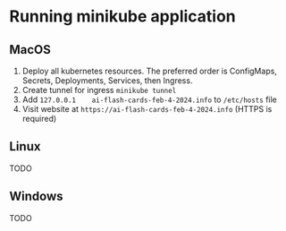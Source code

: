# Running minikube application

## MacOS

1. Deploy all kubernetes resources. The preferred order is ConfigMaps, Secrets, Deployments, Services, then Ingress.
2. Create tunnel for ingress `minikube tunnel`
3. Add `127.0.0.1    ai-flash-cards-feb-4-2024.info` to `/etc/hosts` file
4. Visit website at `https://ai-flash-cards-feb-4-2024.info` (HTTPS is required)

## Linux

TODO

## Windows

TODO